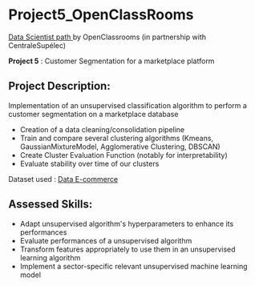 # Project5_OpenClassRooms

<p><a href="https://openclassrooms.com/fr/paths/164-data-scientist">Data Scientist path </a>by OpenClassrooms (in partnership with CentraleSupélec)</p>

**Project 5** : Customer Segmentation for a marketplace platform

## Project Description:

Implementation of an unsupervised classification algorithm to perform a customer segmentation on a marketplace database

* Creation of a data cleaning/consolidation pipeline
* Train and compare several clustering algorithms (Kmeans, GaussianMixtureModel, Agglomerative Clustering, DBSCAN)
* Create Cluster Evaluation Function (notably for interpretability)
* Evaluate stability over time of our clusters

Dataset used : <a href='https://www.kaggle.com/olistbr/brazilian-ecommerce'>Data E-commerce</a>

## Assessed Skills:

* Adapt unsupervised algorithm's hyperparameters to enhance its performances
* Evaluate performances of a unsupervised algorithm
* Transform features appropriately to use them in an unsupervised learning algorithm
* Implement a sector-specific relevant unsupervised machine learning model


